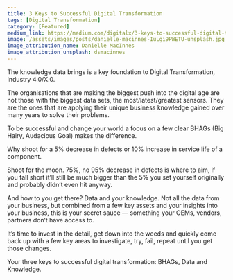 ```yaml
---
title: 3 Keys to Successful Digital Transformation
tags: [Digital Transformation]
category: [Featured]
medium_link: https://medium.com/digitalx/3-keys-to-successful-digital-transformation-fb01754c2174
image: /assets/images/posts/danielle-macinnes-IuLgi9PWETU-unsplash.jpg
image_attribution_name: Danielle MacInnes
image_attribution_unsplash: dsmacinnes
---
```

The knowledge data brings is a key foundation to Digital Transformation, Industry 4.0/X.0.
<!-- readmore -->
The organisations that are making the biggest push into the digital age are not those with the biggest data sets, the most/latest/greatest sensors. They are the ones that are applying their unique business knowledge gained over many years to solve their problems.

To be successful and change your world a focus on a few clear BHAGs (Big Hairy, Audacious Goal) makes the difference.

Why shoot for a 5% decrease in defects or 10% increase in service life of a component.

Shoot for the moon. 75%, no 95% decrease in defects is where to aim, if you fall short it’ll still be much bigger than the 5% you set yourself originally and probably didn’t even hit anyway.

And how to you get there? Data and your knowledge. Not all the data from your business, but combined from a few key assets and your insights into your business, this is your secret sauce — something your OEMs, vendors, partners don’t have access to.

It’s time to invest in the detail, get down into the weeds and quickly come back up with a few key areas to investigate, try, fail, repeat until you get those changes.

Your three keys to successful digital transformation: BHAGs, Data and Knowledge.